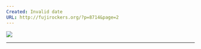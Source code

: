 ```yaml
---
Created: Invalid date
URL: http://fujirockers.org/?p=8714&page=2
---
```

[![](http://fujirockers.org/wp-content/uploads/2015/06/MC16837-300x199.jpg)](http://fujirockers.org/wp-content/uploads/2015/06/MC16837-300x199.jpg)

---